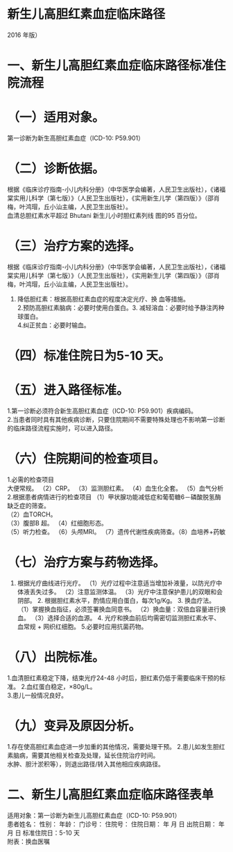 # 新生儿高胆红素血症临床路径  
2016 年版）  
# 一、新生儿高胆红素血症临床路径标准住院流程  
# （一）适用对象。  
第一诊断为新生高胆红素血症（ICD-10: P59.901）  
# （二）诊断依据。  
根据《临床诊疗指南-小儿内科分册》（中华医学会编著，人民卫生出版社），《诸福棠实用儿科学（第七版）》（人民卫生出版社），《实用新生儿学（第四版）》（邵肖梅，叶鸿瑁，丘小汕主编，人民卫生出版社）。  
血清总胆红素水平超过 Bhutani  新生儿小时胆红素列线 图的95 百分位。  
# （三）治疗方案的选择。  
根据《临床诊疗指南-小儿内科分册》（中华医学会编著，人民卫生出版社），《诸福棠实用儿科学（第七版）》（人民卫生出版社），《实用新生儿学（第四版）》（邵肖梅，叶鸿瑁，丘小汕主编，人民卫生出版社）。  
1. 降低胆红素：根据高胆红素血症的程度决定光疗、换 血等措施。  
2.预防高胆红素脑病：必要时使用白蛋白。3. 减轻溶血：必要时给予静注丙种球蛋白。  
4.纠正贫血：必要时输血。  
# （四）标准住院日为5-10 天。  
# （五）进入路径标准。  
1.第一诊断必须符合新生高胆红素血症（ICD-10: P59.901）疾病编码。  
2.当患者同时具有其他疾病诊断，只要住院期间不需要特殊处理也不影响第一诊断的临床路径流程实施时，可以进入路径。  
# （六）住院期间的检查项目。  
1.必需的检查项目  
大便常规。 （2）CRP。 （3）监测胆红素。 （4）血生化全套。 （5）血气分析 2.根据患者病情进行的检查项目 （1）甲状腺功能减低症和葡萄糖6－磷酸脱氢酶缺乏症的筛查。  
（2）血TORCH。  
（3）腹部B 超。 （4）红细胞形态。  
（5）听力检查。 （6）头颅MRI。 （7）遗传代谢性疾病筛查。（8）血培养$+$药敏  
# （七）治疗方案与药物选择。  
1. 根据光疗曲线进行光疗。 （1）光疗过程中注意适当增加补液量，以防光疗中体液丢失过多。 （2）注意监测体温。 （3）光疗中注意保护患儿的双眼和会阴部。 2. 根据胆红素水平，酌情应用白蛋白，每次$1\mathrm{g}/\mathrm{Kg}$。 3. 换血疗法。 （1）掌握换血指征，必须签署换血同意书。 （2）换血量：双倍血容量进行换血。 （3）选择合适的血源。 4. 光疗和换血前后均需密切监测胆红素水平、血常规 $+$ 网织红细胞。 5.必要时应用抗菌药物。  
# （八）出院标准。  
1.血清胆红素稳定下降，结束光疗24-48 小时后，胆红素仍低于需要临床干预的标准。 2.血红蛋白稳定，${\times80\mathrm{g/L}}$。  
3.患儿一般情况良好。  
# （九）变异及原因分析。  
1.存在使高胆红素血症进一步加重的其他情况，需要处理干预。 2.患儿如发生胆红素脑病，需要其他相关检查及处理，延长住院治疗时间。  
水肿、胆汁淤积等），则退出路径/转入其他相应疾病路径。  
# 二、新生儿高胆红素血症临床路径表单  
适用对象：第一诊断为新生儿高胆红素血症（ICD-10: P59.901）  
患者姓名：           性别：    年龄：     门诊号：       住院号：     住院日期：    年   月   日 出院日期：     年   月    日  标准住院日：5-10 天  
附表：换血医嘱 
